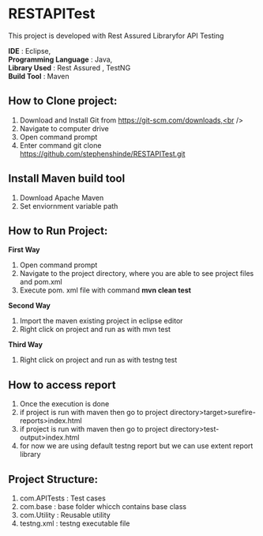 # RESTAPITest
This project is developed with Rest Assured Libraryfor API Testing

**IDE** : Eclipse,<br />
**Programming Language** : Java,<br />
**Library Used** : Rest Assured , TestNG<br />
**Build Tool** : Maven<br />


## How to Clone project:
1. Download and Install Git from https://git-scm.com/downloads,<br />
2. Navigate to computer drive<br />
3. Open command prompt<br />
3. Enter command git clone https://github.com/stephenshinde/RESTAPITest.git<br />

## Install Maven build tool
1. Download Apache Maven<br />
2. Set enviornment variable path<br />

## How to Run Project:
**First Way**
1. Open command prompt <br />
2. Navigate to the project directory, where you are able to see project files and pom.xml<br />
3. Execute pom. xml file with command **mvn clean test** <br />

**Second Way**
1. Import the maven existing project in eclipse editor<br />
2. Right click on project and run as with mvn test<br />

**Third Way**
1. Right click on project and run as with testng test<br />


## How to access report
1. Once the execution is done<br />
2. if project is run with maven then go to project directory>target>surefire-reports>index.html<br />
3. if project is run with maven then go to project directory>test-output>index.html<br />
4. for now we are using default testng report but we can use extent report library<br />

## Project Structure:

1. com.APITests : Test cases<br />
2. com.base : base folder whicch contains base class<br />
3. com.Utility : Reusable utility<br />
4. testng.xml : testng executable file<br />

